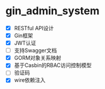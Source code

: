 # gin_admin_system

- [x] RESTful   API设计
- [x] Gin框架
- [x] JWT认证
- [ ] 支持Swagger文档
- [x] GORM对象关系映射
- [x] 基于Casbin的RBAC访问控制模型
- [ ] 验证码
- [x] wire依赖注入